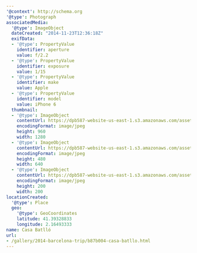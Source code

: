 ```yaml
---
'@context': http://schema.org
'@type': Photograph
associatedMedia:
  '@type': ImageObject
  dateCreated: "2014-11-23T12:36:18Z"
  exifData:
  - '@type': PropertyValue
    identifier: aperture
    value: f/2.2
  - '@type': PropertyValue
    identifier: exposure
    value: 1/15
  - '@type': PropertyValue
    identifier: make
    value: Apple
  - '@type': PropertyValue
    identifier: model
    value: iPhone 6
  thumbnail:
  - '@type': ImageObject
    contentUrl: https://dpb587-website-us-east-1.s3.amazonaws.com/asset/gallery/2014-barcelona-trip/b87b004-casa-batllo~1280.jpg
    encodingFormat: image/jpeg
    height: 960
    width: 1280
  - '@type': ImageObject
    contentUrl: https://dpb587-website-us-east-1.s3.amazonaws.com/asset/gallery/2014-barcelona-trip/b87b004-casa-batllo~640w.jpg
    encodingFormat: image/jpeg
    height: 480
    width: 640
  - '@type': ImageObject
    contentUrl: https://dpb587-website-us-east-1.s3.amazonaws.com/asset/gallery/2014-barcelona-trip/b87b004-casa-batllo~200x200.jpg
    encodingFormat: image/jpeg
    height: 200
    width: 200
locationCreated:
  '@type': Place
  geo:
    '@type': GeoCoordinates
    latitude: 41.39328833
    longitude: 2.16493333
name: Casa Batlló
url:
- /gallery/2014-barcelona-trip/b87b004-casa-batllo.html
---
```

